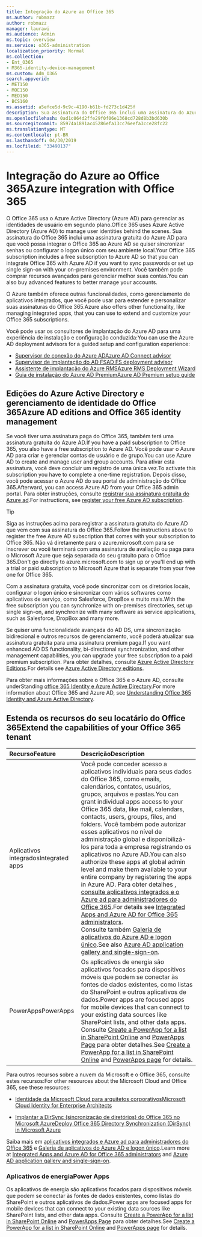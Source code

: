 ```yaml
---
title: Integração do Azure ao Office 365
ms.author: robmazz
author: robmazz
manager: laurawi
ms.audience: Admin
ms.topic: overview
ms.service: o365-administration
localization_priority: Normal
ms.collection:
- Ent_O365
- M365-identity-device-management
ms.custom: Adm_O365
search.appverid:
- MET150
- MOE150
- MED150
- BCS160
ms.assetid: a5efce5d-9c9c-4190-b61b-fd273c1d425f
description: Sua assinatura do Office 365 inclui uma assinatura do Azure AD. Integre o Office 365 com o Azure AD se você quiser sincronização de senha ou logon único com seu ambiente local.
ms.openlocfilehash: 0ad1c064d2ffe29f0f06e1368cd728d8b3bd630b
ms.sourcegitcommit: 85974a1891ac45286efa13cc76eefa3cce28fc22
ms.translationtype: MT
ms.contentlocale: pt-BR
ms.lasthandoff: 04/30/2019
ms.locfileid: "33490137"
---
```

# <a name="azure-integration-with-office-365"></a><span data-ttu-id="df481-104">Integração do Azure ao Office 365</span><span class="sxs-lookup"><span data-stu-id="df481-104">Azure integration with Office 365</span></span>

<span data-ttu-id="df481-105">O Office 365 usa o Azure Active Directory (Azure AD) para gerenciar as identidades de usuário em segundo plano.</span><span class="sxs-lookup"><span data-stu-id="df481-105">Office 365 uses Azure Active Directory (Azure AD) to manage user identities behind the scenes.</span></span> <span data-ttu-id="df481-106">Sua assinatura do Office 365 inclui uma assinatura gratuita do Azure AD para que você possa integrar o Office 365 ao Azure AD se quiser sincronizar senhas ou configurar o logon único com seu ambiente local.</span><span class="sxs-lookup"><span data-stu-id="df481-106">Your Office 365 subscription includes a free subscription to Azure AD so that you can integrate Office 365 with Azure AD if you want to sync passwords or set up single sign-on with your on-premises environment.</span></span> <span data-ttu-id="df481-107">Você também pode comprar recursos avançados para gerenciar melhor suas contas.</span><span class="sxs-lookup"><span data-stu-id="df481-107">You can also buy advanced features to better manage your accounts.</span></span>
  
<span data-ttu-id="df481-108">O Azure também oferece outras funcionalidades, como gerenciamento de aplicativos integrados, que você pode usar para estender e personalizar suas assinaturas do Office 365.</span><span class="sxs-lookup"><span data-stu-id="df481-108">Azure also offers other functionality, like managing integrated apps, that you can use to extend and customize your Office 365 subscriptions.</span></span>
  
<span data-ttu-id="df481-109">Você pode usar os consultores de implantação do Azure AD para uma experiência de instalação e configuração conduzida:</span><span class="sxs-lookup"><span data-stu-id="df481-109">You can use the Azure AD deployment advisors for a guided setup and configuration experience:</span></span>
 - [<span data-ttu-id="df481-110">Supervisor de conexão do Azure AD</span><span class="sxs-lookup"><span data-stu-id="df481-110">Azure AD Connect advisor</span></span>](https://aka.ms/aadconnectpwsync)
 - [<span data-ttu-id="df481-111">Supervisor de implantação do AD FS</span><span class="sxs-lookup"><span data-stu-id="df481-111">AD FS deployment advisor</span></span>](https://aka.ms/adfsguidance)
 - [<span data-ttu-id="df481-112">Assistente de implantação do Azure RMS</span><span class="sxs-lookup"><span data-stu-id="df481-112">Azure RMS Deployment Wizard</span></span>](https://aka.ms/azuremsguidance)
 - [<span data-ttu-id="df481-113">Guia de instalação do Azure AD Premium</span><span class="sxs-lookup"><span data-stu-id="df481-113">Azure AD Premium setup guide</span></span>](https://aka.ms/aadpguidance)
  
## <a name="azure-ad-editions-and-office-365-identity-management"></a><span data-ttu-id="df481-114">Edições do Azure Active Directory e gerenciamento de identidade do Office 365</span><span class="sxs-lookup"><span data-stu-id="df481-114">Azure AD editions and Office 365 identity management</span></span>

<span data-ttu-id="df481-115">Se você tiver uma assinatura paga do Office 365, também terá uma assinatura gratuita do Azure AD.</span><span class="sxs-lookup"><span data-stu-id="df481-115">If you have a paid subscription to Office 365, you also have a free subscription to Azure AD.</span></span> <span data-ttu-id="df481-116">Você pode usar o Azure AD para criar e gerenciar contas de usuário e de grupo.</span><span class="sxs-lookup"><span data-stu-id="df481-116">You can use Azure AD to create and manage user and group accounts.</span></span> <span data-ttu-id="df481-117">Para ativar esta assinatura, você deve concluir um registro de uma única vez.</span><span class="sxs-lookup"><span data-stu-id="df481-117">To activate this subscription you have to complete a one-time registration.</span></span> <span data-ttu-id="df481-118">Depois disso, você pode acessar o Azure AD do seu portal de administração do Office 365.</span><span class="sxs-lookup"><span data-stu-id="df481-118">Afterward, you can access Azure AD from your Office 365 admin portal.</span></span> <span data-ttu-id="df481-119">Para obter instruções, consulte [registrar sua assinatura gratuita do Azure ad](https://go.microsoft.com/fwlink/p/?LinkId=617127).</span><span class="sxs-lookup"><span data-stu-id="df481-119">For instructions, see [register your free Azure AD subscription](https://go.microsoft.com/fwlink/p/?LinkId=617127).</span></span> 
  
> [!TIP]
> <span data-ttu-id="df481-120">Siga as instruções acima para registrar a assinatura gratuita do Azure AD que vem com sua assinatura do Office 365.</span><span class="sxs-lookup"><span data-stu-id="df481-120">Follow the instructions above to register the free Azure AD subscription that comes with your subscription to Office 365.</span></span> <span data-ttu-id="df481-121">Não vá diretamente para o azure.microsoft.com para se inscrever ou você terminará com uma assinatura de avaliação ou paga para o Microsoft Azure que seja separada do seu gratuito para o Office 365.</span><span class="sxs-lookup"><span data-stu-id="df481-121">Don't go directly to azure.microsoft.com to sign up or you'll end up with a trial or paid subscription to Microsoft Azure that is separate from your free one for Office 365.</span></span> 
  
<span data-ttu-id="df481-122">Com a assinatura gratuita, você pode sincronizar com os diretórios locais, configurar o logon único e sincronizar com vários softwares como aplicativos de serviço, como Salesforce, DropBox e muito mais.</span><span class="sxs-lookup"><span data-stu-id="df481-122">With the free subscription you can synchronize with on-premises directories, set up single sign-on, and synchronize with many software as service applications, such as Salesforce, DropBox and many more.</span></span>
  
<span data-ttu-id="df481-123">Se quiser uma funcionalidade avançada do AD DS, uma sincronização bidirecional e outros recursos de gerenciamento, você poderá atualizar sua assinatura gratuita para uma assinatura premium paga.</span><span class="sxs-lookup"><span data-stu-id="df481-123">If you want enhanced AD DS functionality, bi-directional synchronization, and other management capabilities, you can upgrade your free subscription to a paid premium subscription.</span></span> <span data-ttu-id="df481-124">Para obter detalhes, consulte [Azure Active Directory Editions](https://docs.microsoft.com/azure/active-directory/fundamentals/active-directory-whatis).</span><span class="sxs-lookup"><span data-stu-id="df481-124">For details see [Azure Active Directory editions](https://docs.microsoft.com/azure/active-directory/fundamentals/active-directory-whatis).</span></span>
  
<span data-ttu-id="df481-125">Para obter mais informações sobre o Office 365 e o Azure AD, consulte underStanding [office 365 Identity e Azure Active Directory](https://support.office.com/article/06a189e7-5ec6-4af2-94bf-a22ea225a7a9).</span><span class="sxs-lookup"><span data-stu-id="df481-125">For more information about Office 365 and Azure AD, see [Understanding Office 365 Identity and Azure Active Directory](https://support.office.com/article/06a189e7-5ec6-4af2-94bf-a22ea225a7a9).</span></span>
  
## <a name="extend-the-capabilities-of-your-office-365-tenant"></a><span data-ttu-id="df481-126">Estenda os recursos do seu locatário do Office 365</span><span class="sxs-lookup"><span data-stu-id="df481-126">Extend the capabilities of your Office 365 tenant</span></span>

|<span data-ttu-id="df481-127">**Recurso**</span><span class="sxs-lookup"><span data-stu-id="df481-127">**Feature**</span></span>|<span data-ttu-id="df481-128">**Descrição**</span><span class="sxs-lookup"><span data-stu-id="df481-128">**Description**</span></span>|
|:-----|:-----|
|<span data-ttu-id="df481-129">Aplicativos integrados</span><span class="sxs-lookup"><span data-stu-id="df481-129">Integrated apps</span></span>  <br/> |<span data-ttu-id="df481-130">Você pode conceder acesso a aplicativos individuais para seus dados do Office 365, como emails, calendários, contatos, usuários, grupos, arquivos e pastas.</span><span class="sxs-lookup"><span data-stu-id="df481-130">You can grant individual apps access to your Office 365 data, like mail, calendars, contacts, users, groups, files, and folders.</span></span> <span data-ttu-id="df481-131">Você também pode autorizar esses aplicativos no nível de administração global e disponibilizá-los para toda a empresa registrando os aplicativos no Azure AD.</span><span class="sxs-lookup"><span data-stu-id="df481-131">You can also authorize these apps at global admin level and make them available to your entire company by registering the apps in Azure AD.</span></span> <span data-ttu-id="df481-132">Para obter detalhes [, consulte aplicativos integrados e o Azure ad para administradores do Office 365](https://support.office.com/article/cb2250e3-451e-416f-bf4e-363549652c2a).</span><span class="sxs-lookup"><span data-stu-id="df481-132">For details see [Integrated Apps and Azure AD for Office 365 administrators](https://support.office.com/article/cb2250e3-451e-416f-bf4e-363549652c2a).</span></span>  <br/> <span data-ttu-id="df481-133">Consulte também [Galeria de aplicativos do Azure AD e logon único](https://go.microsoft.com/fwlink/p/?LinkId=698604).</span><span class="sxs-lookup"><span data-stu-id="df481-133">See also [Azure AD application gallery and single-sign-on](https://go.microsoft.com/fwlink/p/?LinkId=698604).</span></span>  <br/> |
|<span data-ttu-id="df481-134">PowerApps</span><span class="sxs-lookup"><span data-stu-id="df481-134">PowerApps</span></span>  <br/> | <span data-ttu-id="df481-135">Os aplicativos de energia são aplicativos focados para dispositivos móveis que podem se conectar às fontes de dados existentes, como listas do SharePoint e outros aplicativos de dados.</span><span class="sxs-lookup"><span data-stu-id="df481-135">Power apps are focused apps for mobile devices that can connect to your existing data sources like SharePoint lists, and other data apps.</span></span> <span data-ttu-id="df481-136">Consulte [Create a PowerApp for a list in SharePoint Online](https://support.office.com/article/9338b2d2-67ac-4b81-8e67-97da27e5e9ab) and [PowerApps Page](https://powerapps.microsoft.com/) para obter detalhes.</span><span class="sxs-lookup"><span data-stu-id="df481-136">See [Create a PowerApp for a list in SharePoint Online](https://support.office.com/article/9338b2d2-67ac-4b81-8e67-97da27e5e9ab) and [PowerApps page](https://powerapps.microsoft.com/) for details.</span></span>  <br/> |
   
<span data-ttu-id="df481-137">Para outros recursos sobre a nuvem da Microsoft e o Office 365, consulte estes recursos:</span><span class="sxs-lookup"><span data-stu-id="df481-137">For other resources about the Microsoft Cloud and Office 365, see these resources:</span></span>
  
- [<span data-ttu-id="df481-138">Identidade da Microsoft Cloud para arquitetos corporativos</span><span class="sxs-lookup"><span data-stu-id="df481-138">Microsoft Cloud Identity for Enterprise Architects</span></span>](https://go.microsoft.com/fwlink/p/?LinkId=524586)
    
- [<span data-ttu-id="df481-139">Implantar a DirSync (sincronização de diretórios) do Office 365 no Microsoft Azure</span><span class="sxs-lookup"><span data-stu-id="df481-139">Deploy Office 365 Directory Synchronization (DirSync) in Microsoft Azure</span></span>](https://go.microsoft.com/fwlink/p/?LinkId=517887)
    

<span data-ttu-id="df481-140">Saiba mais em [aplicativos integrados e Azure ad para administradores do Office 365](integrated-apps-and-azure-ads.md) e [Galeria de aplicativos do Azure AD e logon único](https://docs.microsoft.com/azure/active-directory/manage-apps/what-is-single-sign-on).</span><span class="sxs-lookup"><span data-stu-id="df481-140">Learn more at [Integrated Apps and Azure AD for Office 365 administrators](integrated-apps-and-azure-ads.md) and [Azure AD application gallery and single-sign-on](https://docs.microsoft.com/azure/active-directory/manage-apps/what-is-single-sign-on).</span></span>

### <a name="power-apps"></a><span data-ttu-id="df481-141">Aplicativos de energia</span><span class="sxs-lookup"><span data-stu-id="df481-141">Power Apps</span></span>
<span data-ttu-id="df481-142">Os aplicativos de energia são aplicativos focados para dispositivos móveis que podem se conectar às fontes de dados existentes, como listas do SharePoint e outros aplicativos de dados.</span><span class="sxs-lookup"><span data-stu-id="df481-142">Power apps are focused apps for mobile devices that can connect to your existing data sources like SharePoint lists, and other data apps.</span></span> <span data-ttu-id="df481-143">Consulte [Create a PowerApp for a list in SharePoint Online](https://support.office.com/article/9338b2d2-67ac-4b81-8e67-97da27e5e9ab) and [PowerApps Page](https://powerapps.microsoft.com/) para obter detalhes.</span><span class="sxs-lookup"><span data-stu-id="df481-143">See [Create a PowerApp for a list in SharePoint Online](https://support.office.com/article/9338b2d2-67ac-4b81-8e67-97da27e5e9ab) and [PowerApps page](https://powerapps.microsoft.com/) for details.</span></span>